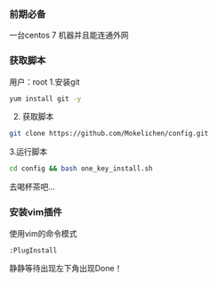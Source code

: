 ### 前期必备
一台centos 7 机器并且能连通外网

### 获取脚本
用户：root
1.安装git
```sh
yum install git -y
```

2. 获取脚本
```sh
git clone https://github.com/Mokelichen/config.git
```
3.运行脚本
```sh
cd config && bash one_key_install.sh
```
去喝杯茶吧...

### 安装vim插件
使用vim的命令模式
```sh
:PlugInstall
```
静静等待出现左下角出现Done！
